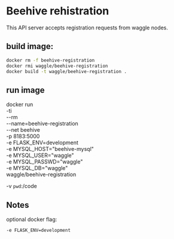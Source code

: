 
# Beehive rehistration
 
This API server accepts registration requests from waggle nodes.


## build image:
```bash
docker rm -f beehive-registration
docker rmi waggle/beehive-registration
docker build -t waggle/beehive-registration .
```



## run image
docker run \
  -ti \
  --rm \
  --name=beehive-registration \
  --net beehive \
  -p 8183:5000 \
  -e FLASK_ENV=development \
  -e MYSQL_HOST="beehive-mysql" \
  -e MYSQL_USER="waggle" \
  -e MYSQL_PASSWD="waggle" \
  -e MYSQL_DB="waggle" \
  waggle/beehive-registration

-v `pwd`:/code 


## Notes

optional docker flag:
```
-e FLASK_ENV=development
```